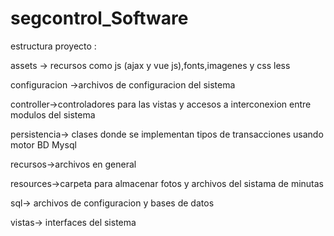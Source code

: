 # segcontrol_Software

estructura proyecto :

assets -> recursos como js (ajax y vue js),fonts,imagenes y css less

configuracion ->archivos de configuracion del sistema

controller->controladores para las vistas y accesos a interconexion entre modulos del sistema

persistencia-> clases donde se implementan tipos de transacciones usando motor BD Mysql

recursos->archivos en general

resources->carpeta para almacenar fotos y archivos del sistama de minutas

sql-> archivos de configuracion y bases de datos

vistas-> interfaces del sistema
